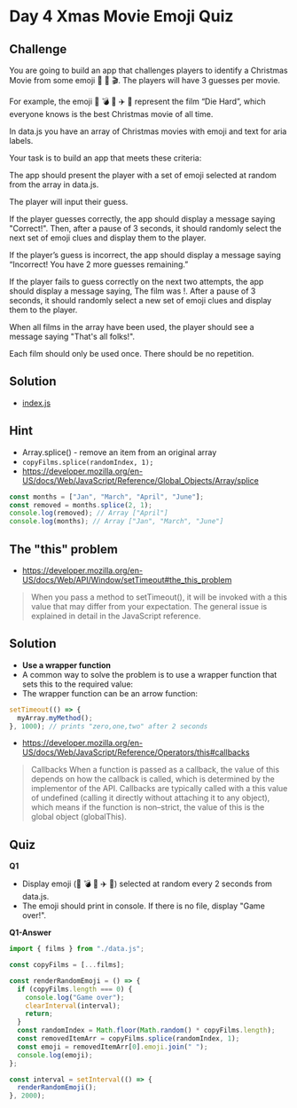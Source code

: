 # Day 4 Xmas Movie Emoji Quiz

## Challenge

You are going to build an app that challenges players to identify a Christmas Movie from some emoji 🍿 🎅 🎬. The players will have 3 guesses per movie.

For example, the emoji 🌇 💣 👮 ✈️ ️🔫 represent the film “Die Hard”, which everyone knows is the best Christmas movie of all time.

In data.js you have an array of Christmas movies with emoji and text for aria labels.

Your task is to build an app that meets these criteria:

The app should present the player with a set of emoji selected at random from the array in data.js.

The player will input their guess.

If the player guesses correctly, the app should display a message saying "Correct!". Then, after a pause of 3 seconds, it should randomly select the next set of emoji clues and display them to the player.

If the player’s guess is incorrect, the app should display a message saying “Incorrect! You have 2 more guesses remaining.”

If the player fails to guess correctly on the next two attempts, the app should display a message saying, The film was <Film Name Here>!. After a pause of 3 seconds, it should randomly select a new set of emoji clues and display them to the player.

When all films in the array have been used, the player should see a message saying "That's all folks!".

Each film should only be used once. There should be no repetition.

## Solution

- [index.js](./index.js)

## Hint

- Array.splice() - remove an item from an original array
- `copyFilms.splice(randomIndex, 1); `
- https://developer.mozilla.org/en-US/docs/Web/JavaScript/Reference/Global_Objects/Array/splice

```js
const months = ["Jan", "March", "April", "June"];
const removed = months.splice(2, 1);
console.log(removed); // Array ["April"]
console.log(months); // Array ["Jan", "March", "June"]
```


## The "this" problem

- https://developer.mozilla.org/en-US/docs/Web/API/Window/setTimeout#the_this_problem
> When you pass a method to setTimeout(), it will be invoked with a this value that may differ from your expectation. The general issue is explained in detail in the JavaScript reference.

## Solution

- **Use a wrapper function**
- A common way to solve the problem is to use a wrapper function that sets this to the required value:
- The wrapper function can be an arrow function:

```js
setTimeout(() => {
  myArray.myMethod();
}, 1000); // prints "zero,one,two" after 2 seconds
```



- https://developer.mozilla.org/en-US/docs/Web/JavaScript/Reference/Operators/this#callbacks

> Callbacks
> When a function is passed as a callback, the value of this depends on how the callback is called, which is determined by the implementor of the API. Callbacks are typically called with a this value of undefined (calling it directly without attaching it to any object), which means if the function is non–strict, the value of this is the global object (globalThis).







## Quiz

**Q1**

- Display emoji (🌇 💣 👮 ✈️ ️🔫) selected at random every 2 seconds from data.js.
- The emoji should print in console. If there is no file, display "Game over!".

**Q1-Answer**

```js
import { films } from "./data.js";

const copyFilms = [...films];

const renderRandomEmoji = () => {
  if (copyFilms.length === 0) {
    console.log("Game over");
    clearInterval(interval);
    return;
  }
  const randomIndex = Math.floor(Math.random() * copyFilms.length);
  const removedItemArr = copyFilms.splice(randomIndex, 1);
  const emoji = removedItemArr[0].emoji.join(" ");
  console.log(emoji);
};

const interval = setInterval(() => {
  renderRandomEmoji();
}, 2000);
```
